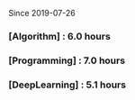 Since 2019-07-26
### [Algorithm] : 6.0 hours

### [Programming] : 7.0 hours

### [DeepLearning] : 5.1 hours

